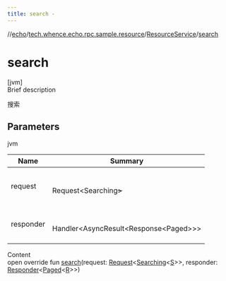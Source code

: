 ```yaml
---
title: search -
---
```

//[echo](../../index.md)/[tech.whence.echo.rpc.sample.resource](../index.md)/[ResourceService](index.md)/[search](search.md)



# search  
[jvm]  
Brief description  


搜索



## Parameters  
  
jvm  
  
|  Name|  Summary| 
|---|---|
| request| <br><br>Request<Searching<S>><br><br>
| responder| <br><br>Handler<AsyncResult<Response<Paged<R>>>><br><br>
  
  
Content  
open override fun [search](search.md)(request: [Request](../../tech.whence.echo.rpc.request/-request/index.md)<[Searching](../../tech.whence.echo.rpc.payload/-searching/index.md)<[S](index.md)>>, responder: [Responder](../../tech.whence.echo.rpc/index.md#tech.whence.echo.rpc/Responder///PointingToDeclaration/)<[Paged](../../tech.whence.echo.rpc.payload/-paged/index.md)<[R](index.md)>>)  



